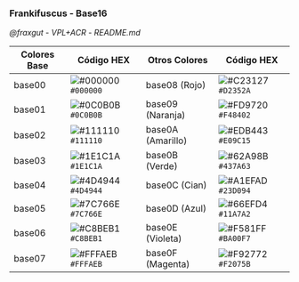 ### Frankifuscus - Base16
*@fraxgut* - *VPL+ACR* - *README.md*

| Colores Base | Código HEX | Otros Colores | Código HEX |
|-------------|------------|---------------|------------|
| base00      | ![#000000](https://placehold.co/15x15/000000/000000.png) `#000000`  | base08 (Rojo) | ![#C23127](https://placehold.co/15x15/D2352A/D2352A.png) `#D2352A`  |
| base01      | ![#0C0B0B](https://placehold.co/15x15/0C0B0B/0C0B0B.png) `#0C0B0B`  | base09 (Naranja) | ![#FD9720](https://placehold.co/15x15/F48402/F48402.png) `#F48402`  |
| base02      | ![#111110](https://placehold.co/15x15/111110/111110.png) `#111110`  | base0A (Amarillo) | ![#EDB443](https://placehold.co/15x15/E09C15/E09C15.png) `#E09C15`  |
| base03      | ![#1E1C1A](https://placehold.co/15x15/1E1C1A/1E1C1A.png) `#1E1C1A`  | base0B (Verde) | ![#62A98B](https://placehold.co/15x15/437A63/437A63.png) `#437A63`  |
| base04      | ![#4D4944](https://placehold.co/15x15/4D4944/4D4944.png) `#4D4944`  | base0C (Cian) | ![#A1EFAD](https://placehold.co/15x15/23D094/23D094.png) `#23D094`  |
| base05      | ![#7C766E](https://placehold.co/15x15/7C766E/7C766E.png) `#7C766E`  | base0D (Azul) | ![#66EFD4](https://placehold.co/15x15/11A7A2/11A7A2.png) `#11A7A2`  |
| base06      | ![#C8BEB1](https://placehold.co/15x15/C8BEB1/C8BEB1.png) `#C8BEB1`  | base0E (Violeta) | ![#F581FF](https://placehold.co/15x15/BA00F7/BA00F7.png) `#BA00F7`  |
| base07      | ![#FFFAEB](https://placehold.co/15x15/FFFAEB/FFFAEB.png) `#FFFAEB`  | base0F (Magenta) | ![#F92772](https://placehold.co/15x15/F2075B/F2075B.png) `#F2075B`  |
